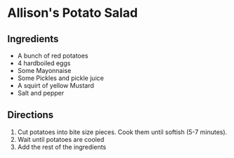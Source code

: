 # Allison's Potato Salad

## Ingredients

- A bunch of red potatoes
- 4 hardboiled eggs
- Some Mayonnaise
- Some Pickles and pickle juice
- A squirt of yellow Mustard
- Salt and pepper

## Directions

1. Cut potatoes into bite size pieces. Cook them until softish (5-7 minutes).
1. Wait until potatoes are cooled
1. Add the rest of the ingredients
